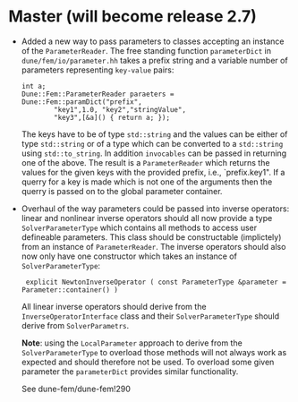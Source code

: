# Master (will become release 2.7)

-  Added a new way to pass parameters to classes accepting an instance of
   the `ParameterReader`. The free standing function `parameterDict` in
   `dune/fem/io/parameter.hh` takes a prefix string and a variable number
   of parameters representing `key-value` pairs:
   ```
   int a;
   Dune::Fem::ParameterReader paraeters = Dune::Fem::paramDict("prefix",
           "key1",1.0, "key2","stringValue",
           "key3",[&a]() { return a; });
   ```
   The keys have to be of type `std::string` and the values can be either
   of type `std::string` or of a type which can be converted to a `std::string`
   using `std::to_string`. In addition `invocables` can be passed in
   returning one of the above. The result is a `ParameterReader` which
   returns the values for the given keys with the provided prefix, i.e.,
   `prefix.key1". If a querry for a key is made which is not one of the
   arguments then the querry is passed on to the global parameter
   container.

-  Overhaul of the way parameters could be passed into inverse operators:
   linear and nonlinear inverse operators should all now provide a type
   `SolverParameterType` which contains all methods to access user
   defineable parameters. This class should be constructable (implictely)
   from an instance of `ParameterReader`. The inverse operators
   should also now only have one constructor
   which takes an instance of `SolverParameterType`:
   ```
    explicit NewtonInverseOperator ( const ParameterType &parameter = Parameter::container() )
   ```
   All linear inverse operators should derive from the
   `InverseOperatorInterface` class and their `SolverParameterType` should
   derive from `SolverParametrs`.

   __Note__: using the `LocalParameter` approach to derive from the
   `SolverParameterType` to overload those methods will not always work as expected
   and should therefore not be used. To overload some given parameter the
   `parameterDict` provides similar functionality.

    See dune-fem/dune-fem!290
